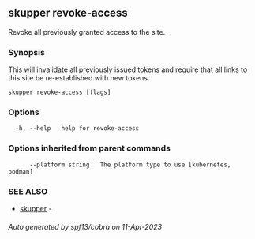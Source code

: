 ## skupper revoke-access

Revoke all previously granted access to the site.

### Synopsis

This will invalidate all previously issued tokens and require that all
links to this site be re-established with new tokens.

```
skupper revoke-access [flags]
```

### Options

```
  -h, --help   help for revoke-access
```

### Options inherited from parent commands

```
      --platform string   The platform type to use [kubernetes, podman]
```

### SEE ALSO

* [skupper](skupper.md)	 - 

###### Auto generated by spf13/cobra on 11-Apr-2023
